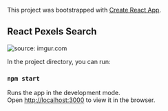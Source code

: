 This project was bootstrapped with [Create React App](https://github.com/facebook/create-react-app).

## React Pexels Search

<img src="https://i.imgur.com/UWkd1jx.png" title="source: imgur.com" />

In the project directory, you can run:

### `npm start`

Runs the app in the development mode.<br>
Open [http://localhost:3000](http://localhost:3000) to view it in the browser.



